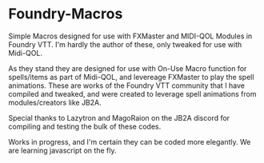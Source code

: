 # Foundry-Macros

Simple Macros designed for use with FXMaster and MIDI-QOL Modules in Foundry VTT. I'm hardly the author of these, only tweaked for use with Midi-QOL.

As they stand they are designed for use with On-Use Macro function for spells/items as part of Midi-QOL, and levereage FXMaster to play the spell animations. These are works of the Foundry VTT community that I have compiled and tweaked, and were created to leverage spell animations from modules/creators like JB2A.

Special thanks to Lazytron and MagoRaion on the JB2A discord for compiling and testing the bulk of these codes.

Works in progress, and I'm certain they can be coded more elegantly. We are learning javascript on the fly.
